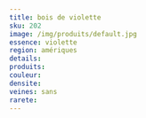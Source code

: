 ```yaml
---
title: bois de violette
sku: 202
image: /img/produits/default.jpg
essence: violette
region: amériques
details: 
produits:
couleur: 
densite: 
veines: sans
rarete: 
---
```

